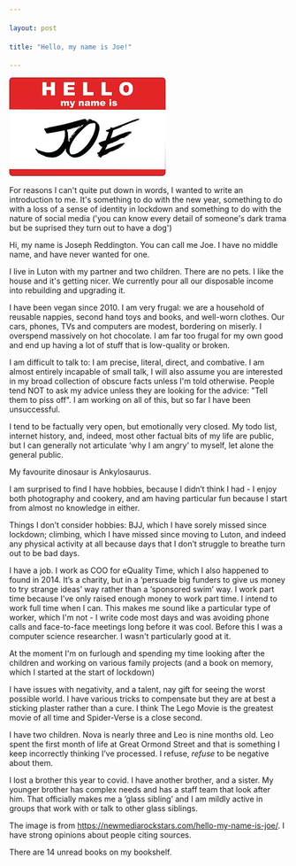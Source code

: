 ```yaml
--- 

layout: post 

title: "Hello, my name is Joe!" 

--- 
```


![Picture of a nametag that says 'Hello my name is Joe'](/assets/images/mynameisjoe.jpg) 

For reasons I can't quite put down in words, I wanted to write an  introduction to me.  It's something to do with the new year, something to do with a loss of a sense of identity in lockdown and something to do with the nature of social media ('you can know every detail of someone's dark trama but be suprised they turn out to have a dog')  


Hi, my name is Joseph Reddington. You can call me Joe. I have no middle name, and have never wanted for one. 

I live in Luton with my partner and two children. There are no pets. I like the house and it's getting nicer. We currently pour all our disposable income into rebuilding and upgrading it. 

I have been vegan since 2010. I am very frugal: we are a household of reusable nappies, second hand toys and books, and well-worn clothes. Our cars, phones, TVs and computers are modest, bordering on miserly. I overspend massively on hot chocolate. I am far too frugal for my own good and end up having a lot of stuff that is low-quality or broken. 

I am difficult to talk to: I am precise, literal, direct, and combative. I am almost entirely incapable of small talk, I will also assume you are interested in my broad collection of obscure facts unless I'm told otherwise. People tend NOT to ask my advice unless they are looking for the advice: "Tell them to piss off".  I am working on all of this, but so far I have been unsuccessful. 

I tend to be factually very open, but emotionally very closed. My todo list, internet history, and, indeed, most other factual bits of my life are public, but I can generally not articulate ‘why I am angry’ to myself, let alone the general public. 

My favourite dinosaur is Ankylosaurus. 

I am surprised to find I have hobbies, because I didn’t think I had - I enjoy both photography and cookery, and am having particular fun because I start from almost no knowledge in either. 

Things I don’t consider hobbies: BJJ, which I have sorely missed since lockdown; climbing, which I have missed since moving to Luton, and indeed any physical activity at all because days that I don’t struggle to breathe turn out to be bad days. 

I have a job. I work as COO for eQuality Time, which I also happened to found in 2014. It’s a charity, but in a ‘persuade big funders to give us money to try strange ideas’ way rather than a ‘sponsored swim’ way. I work part time because I’ve only raised enough money to work part time. I intend to work full time when I can.   This makes me sound like a particular type of worker, which I'm not - I write code most days and was avoiding phone calls and face-to-face meetings long before it was cool. Before this I was a computer science researcher.  I wasn't particularly good at it.  

At the moment I'm on furlough and spending my time looking after the children and working on various family projects (and a book on memory, which I started at the start of lockdown)  

I have issues with negativity, and a talent, nay gift for seeing the worst possible world.  I have various tricks to compensate but they are at best a sticking plaster rather than a cure.  I think The Lego Movie is the greatest movie of all time and Spider-Verse is a close second. 

I have two children. Nova is nearly three and Leo is nine months old. Leo spent the first month of life at Great Ormond Street and that is something I keep incorrectly thinking I’ve processed.  I refuse, *refuse* to be negative about them. 

I lost a brother this year to covid. I have another brother, and a sister.  My younger brother has complex needs and has a staff team that look after him.  That officially makes me a ‘glass sibling’ and I am mildly active in groups that work with or talk to other glass siblings.  

The image is from https://newmediarockstars.com/hello-my-name-is-joe/.  I have strong opinions about people citing sources.  

There are 14 unread books on my bookshelf.    

 

 


 


